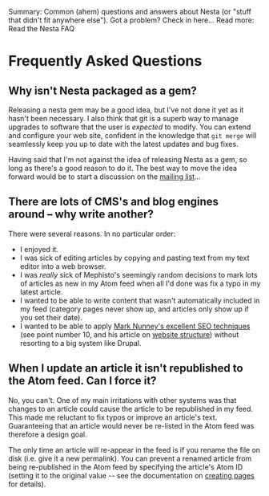 Summary: Common (ahem) questions and answers about Nesta (or "stuff that didn't fit anywhere else"). Got a problem? Check in here…
Read more: Read the Nesta FAQ

# Frequently Asked Questions

## Why isn't Nesta packaged as a gem?

Releasing a nesta gem may be a good idea, but I've not done it yet as it hasn't been necessary. I also think that git is a superb way to manage upgrades to software that the user is *expected* to modify. You can extend and configure your web site, confident in the knowledge that `git merge` will seamlessly keep you up to date with the latest updates and bug fixes.

Having said that I'm not against the idea of releasing Nesta as a gem, so long as there's a good reason to do it. The best way to move the idea forward would be to start a discussion on the [mailing list](mailto:nesta@librelist.com)...

## There are lots of CMS's and blog engines around&nbsp;–&nbsp;why write another?

There were several reasons. In no particular order:

 * I enjoyed it.
 * I was sick of editing articles by copying and pasting text from my text editor into a web browser.
 * I was *really* sick of Mephisto's seemingly random decisions to mark lots of articles as new in my Atom feed when all I'd done was fix a typo in my latest article.
 * I wanted to be able to write content that wasn't automatically included in my feed (category pages never show up, and articles only show up if you set their date).
 * I wanted to be able to apply [Mark Nunney's excellent SEO techniques](http://www.wordtracker.com/academy/mark-nunney-seo-expert-series "SEO Mistakes") (see point number 10, and his article on [website structure](http://www.wordtracker.com/academy/website-structure "Website Structure")) without resorting to a big system like Drupal.

## When I update an article it isn't republished to the Atom feed. Can I force it?

No, you can't. One of my main irritations with other systems was that changes to an article could cause the article to be republished in my feed. This made me reluctant to fix typos or improve an article's text. Guaranteeing that an article would never be re-listed in the Atom feed was therefore a design goal.

The only time an article will re-appear in the feed is if you rename the file on disk (i.e. give it a new permalink). You can prevent a renamed article from being re-published in the Atom feed by specifying the article's Atom ID (setting it to the original value -- see the documentation on [creating pages](/articles/creating-pages-in-nesta) for details).
